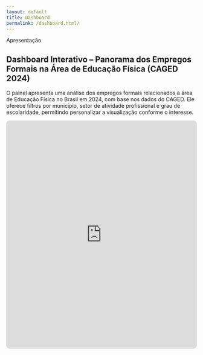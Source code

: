 ```yaml
---
layout: default
title: Dashboard
permalink: /dashboard.html/
---
```

<div class="section-header">Apresentação</div>

<div class="apresentacao">

<h2>Dashboard Interativo – Panorama dos Empregos Formais na Área de Educação Física (CAGED 2024)</h2>

<p>O painel apresenta uma análise dos empregos formais relacionados à área de Educação Física no Brasil em 2024, com base nos dados do CAGED. Ele oferece filtros por município, setor de atividade profissional e grau de escolaridade, permitindo personalizar a visualização conforme o interesse.</p>

<div style="border: 1px solid #ccc; border-radius: 8px; overflow: hidden;">
  <iframe title="Indicadores de Trabalho SC"
          width="100%"
          height="600"
          src="https://app.powerbi.com/view?r=eyJrIjoiN2Q2Y2FhMDMtMjgzNy00MzdmLWE3OWQtYjdiZDAxMmI4ZjdiIiwidCI6Ijg4Y2Q0MmI0LTA1MTMtNDk5NS05Y2VmLTdlOWZiNDhjZTE1OSJ9"
          frameborder="0"
          allowfullscreen="true">
  </iframe>
</div>
